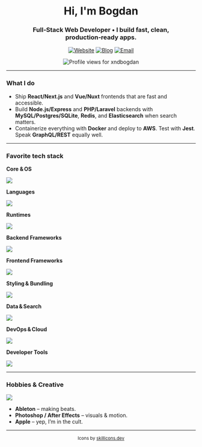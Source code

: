<!-- HEADER -->
<h1 align="center">Hi, I'm Bogdan</h1>
<h3 align="center">Full‑Stack Web Developer • I build fast, clean, production‑ready apps.</h3>

<p align="center">
  <a href="https://www.himthe.dev" target="_blank"><img alt="Website" src="https://img.shields.io/badge/Website-himthe.dev-informational?style=for-the-badge&logo=vercel&logoColor=white"></a>
  <a href="https://www.himthe.dev/blog" target="_blank"><img alt="Blog" src="https://img.shields.io/badge/Blog-Read%20my%20posts-informational?style=for-the-badge&logo=hashnode"></a>
  <a href="mailto:bogdan.mosteanu@hey.com"><img alt="Email" src="https://img.shields.io/badge/Email-bogdan.mosteanu@hey.com-informational?style=for-the-badge&logo=gmail&logoColor=white"></a>
</p>

<p align="center">
  <img src="https://komarev.com/ghpvc/?username=xndbogdan&label=Profile%20views&color=0e75b6&style=flat" alt="Profile views for xndbogdan" />
</p>

---

<!-- WHAT I DO -->
### What I do
- Ship **React/Next.js** and **Vue/Nuxt** frontends that are fast and accessible.
- Build **Node.js/Express** and **PHP/Laravel** backends with **MySQL/Postgres/SQLite**, **Redis**, and **Elasticsearch** when search matters.
- Containerize everything with **Docker** and deploy to **AWS**. Test with **Jest**. Speak **GraphQL/REST** equally well.

---

### Favorite tech stack

**Core & OS**  
<p><img src="https://skillicons.dev/icons?i=git,vscode,linux,bash,powershell&perline=12"></p>

**Languages**  
<p><img src="https://skillicons.dev/icons?i=php,js,ts&perline=12"></p>

**Runtimes**  
<p><img src="https://skillicons.dev/icons?i=nodejs,bun&perline=12"></p>

**Backend Frameworks**  
<p><img src="https://skillicons.dev/icons?i=laravel,express&perline=12"></p>

**Frontend Frameworks**  
<p><img src="https://skillicons.dev/icons?i=react,nextjs,vue,nuxtjs&perline=12"></p>

**Styling & Bundling**  
<p><img src="https://skillicons.dev/icons?i=tailwind,css,sass,vite&perline=12"></p>

**Data & Search**  
<p><img src="https://skillicons.dev/icons?i=mysql,postgres,sqlite,redis,elasticsearch,prisma&perline=12"></p>

**DevOps & Cloud**  
<p><img src="https://skillicons.dev/icons?i=docker,aws,netlify&perline=12"></p>

**Developer Tools**  
<p><img src="https://skillicons.dev/icons?i=postman,figma,codepen,babel,sentry&perline=12"></p>

---

### Hobbies & Creative
<p><img src="https://skillicons.dev/icons?i=ableton,ps,ae,apple&perline=12"></p>

- **Ableton** – making beats.  
- **Photoshop / After Effects** – visuals & motion.  
- **Apple** – yep, I’m in the cult.

---

<p align="center"><sub>Icons by <a href="https://skillicons.dev">skillicons.dev</a></sub></p>
